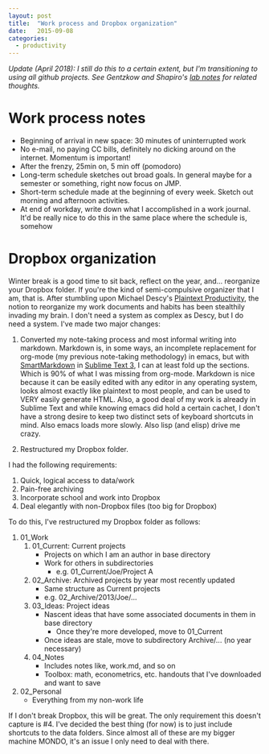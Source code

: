 ```yaml
---
layout: post
title:  "Work process and Dropbox organization"
date:   2015-09-08
categories:
  - productivity
---
```


_Update (April 2018): I still do this to a certain extent, but I'm transitioning to using all github projects. See Gentzkow and Shapiro's [lab notes](https://web.stanford.edu/%7Egentzkow/research/CodeAndData.pdf) for related thoughts._

# Work process notes

- Beginning of arrival in new space: 30 minutes of uninterrupted work
- No e-mail, no paying CC bills, definitely no dicking around on the internet. Momentum is important!
- After the frenzy, 25min on, 5 min off (pomodoro)
- Long-term schedule sketches out broad goals. In general maybe for a semester or something, right now focus on JMP.
- Short-term schedule made at the beginning of every week. Sketch out morning and afternoon activities.
- At end of workday, write down what I accomplished in a work journal. It'd be really nice to do this in the same place where the schedule is, somehow

# Dropbox organization
Winter break is a good time to sit back, reflect on the year, and... reorganize your Dropbox folder. If you're the kind of semi-compulsive organizer that I am, that is. After stumbling upon Michael Descy's [Plaintext Productivity](http://plaintext-productivity.net/), the notion to reorganize my work documents and habits has been stealthily invading my brain. I don't need a system as complex as Descy, but I do need a system. I've made two major changes:

1. Converted my note-taking process and most informal writing into markdown. Markdown is, in some ways, an incomplete replacement for org-mode (my previous note-taking methodology) in emacs, but with [SmartMarkdown](https://github.com/demon386/SmartMarkdown) in [Sublime Text 3](http://www.sublimetext.com/), I can at least fold up the sections. Which is 90% of what I was missing from org-mode. Markdown is nice because it can be easily edited with any editor in any operating system, looks almost exactly like plaintext to most people, and can be used to VERY easily generate HTML. Also, a good deal of my work is already in Sublime Text and while knowing emacs did hold a certain cachet, I don't have a strong desire to keep two distinct sets of keyboard shortcuts in mind. Also emacs loads more slowly. Also lisp (and elisp) drive me crazy.

2. Restructured my Dropbox folder.

I had the following requirements:
1. Quick, logical access to data/work
2. Pain-free archiving
3. Incorporate school and work into Dropbox
4. Deal elegantly with non-Dropbox files (too big for Dropbox)

To do this, I've restructured my Dropbox folder as follows:

1. 01_Work
	1. 01_Current: Current projects
		- Projects on which I am an author in base directory
		- Work for others in subdirectories
			- e.g. 01_Current/Joe/Project A
	2. 02_Archive: Archived projects by year most recently updated
		- Same structure as Current projects
		- e.g. 02_Archive/2013/Joe/...
	3. 03_Ideas: Project ideas
		- Nascent ideas that have some associated documents in them in base directory
			- Once they're more developed, move to 01_Current
		- Once ideas are stale, move to subdirectory Archive/... (no year necessary)
	4. 04_Notes
		- Includes notes like, work.md, and so on
		- Toolbox: math, econometrics, etc. handouts that I've downloaded and want to save
2. 02_Personal
	- Everything from my non-work life

If I don't break Dropbox, this will be great. The only requirement this doesn't capture is #4. I've decided the best thing (for now) is to just include shortcuts to the data folders. Since almost all of these are my bigger machine MONDO, it's an issue I only need to deal with there.
